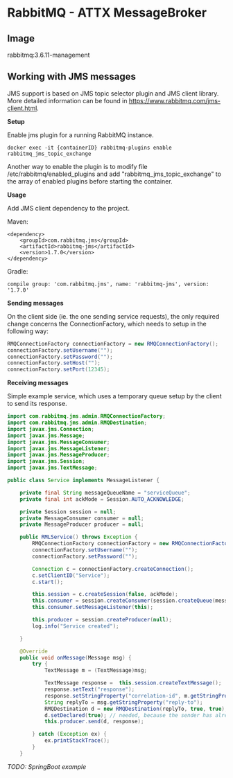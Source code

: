 # RabbitMQ - ATTX MessageBroker

## Image

rabbitmq:3.6.11-management

## Working with JMS messages

JMS support is based on JMS topic selector plugin and JMS client library.
More detailed information can be found in https://www.rabbitmq.com/jms-client.html.

**Setup**

Enable jms plugin for a running RabbitMQ instance.

```
docker exec -it {containerID} rabbitmq-plugins enable rabbitmq_jms_topic_exchange
```

Another way to enable the plugin is to modify file /etc/rabbitmq/enabled_plugins and
add "rabbitmq_jms_topic_exchange" to the array of enabled plugins before starting the container.

**Usage**

Add JMS client dependency to the project.

Maven:
```
<dependency>
    <groupId>com.rabbitmq.jms</groupId>
    <artifactId>rabbitmq-jms</artifactId>
    <version>1.7.0</version>
</dependency>
```

Gradle:
```
compile group: 'com.rabbitmq.jms', name: 'rabbitmq-jms', version: '1.7.0'
```

**Sending messages**

On the client side (ie. the one sending service requests), the only required change concerns the ConnectionFactory, which needs to setup in the following way:

```java
RMQConnectionFactory connectionFactory = new RMQConnectionFactory();
connectionFactory.setUsername("");
connectionFactory.setPassword("");
connectionFactory.setHost("");
connectionFactory.setPort(12345);
```

**Receiving messages**

Simple example service, which uses a temporary queue setup by the client to send its response.

```java
import com.rabbitmq.jms.admin.RMQConnectionFactory;
import com.rabbitmq.jms.admin.RMQDestination;
import javax.jms.Connection;
import javax.jms.Message;
import javax.jms.MessageConsumer;
import javax.jms.MessageListener;
import javax.jms.MessageProducer;
import javax.jms.Session;
import javax.jms.TextMessage;

public class Service implements MessageListener {

    private final String messageQueueName = "serviceQueue";
    private final int ackMode = Session.AUTO_ACKNOWLEDGE;

    private Session session = null;
    private MessageConsumer consumer = null;
    private MessageProducer producer = null;

    public RMLService() throws Exception {
        RMQConnectionFactory connectionFactory = new RMQConnectionFactory();
        connectionFactory.setUsername("");
        connectionFactory.setPassword("");

        Connection c = connectionFactory.createConnection();
        c.setClientID("Service");
        c.start();

        this.session = c.createSession(false, ackMode);
        this.consumer = session.createConsumer(session.createQueue(messageQueueName));
        this.consumer.setMessageListener(this);

        this.producer = session.createProducer(null);        
        log.info("Service created");

    }    

    @Override
    public void onMessage(Message msg) {
        try {
            TextMessage m = (TextMessage)msg;

            TextMessage response =  this.session.createTextMessage();            
            response.setText("response");          
            response.setStringProperty("correlation-id", m.getStringProperty("correlation-id"));
            String replyTo = msg.getStringProperty("reply-to");
            RMQDestination d = new RMQDestination(replyTo, true, true);
            d.setDeclared(true); // needed, because the sender has already created the queue
            this.producer.send(d, response);

        } catch (Exception ex) {
            ex.printStackTrace();
        }
    }         

```

*TODO: SpringBoot example*
